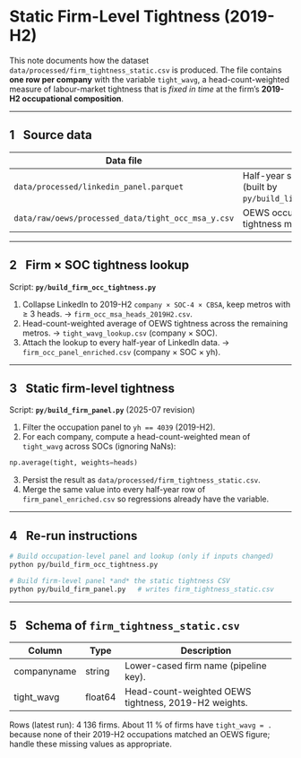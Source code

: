 # Static Firm-Level Tightness (2019-H2)

This note documents how the dataset `data/processed/firm_tightness_static.csv` is produced.  The file contains **one row per company** with the variable `tight_wavg`, a head-count-weighted measure of labour-market tightness that is *fixed in time* at the firm’s **2019-H2 occupational composition**.

--------------------------------------------------------------------
1  Source data
--------------------------------------------------------------------

| Data file | Description |
|-----------|-------------|
| `data/processed/linkedin_panel.parquet` | Half-year spells of LinkedIn workers (built by `py/build_linkedin_panel_duckdb.py`). |
| `data/raw/oews/processed_data/tight_occ_msa_y.csv` | OEWS occupation-by-CBSA tightness metric for 2019. |

--------------------------------------------------------------------
2  Firm × SOC tightness lookup
--------------------------------------------------------------------
Script: **`py/build_firm_occ_tightness.py`**

1. Collapse LinkedIn to 2019-H2 `company × SOC-4 × CBSA`, keep metros with ≥ 3 heads.  → `firm_occ_msa_heads_2019H2.csv`.
2. Head-count-weighted average of OEWS tightness across the remaining metros.  → `tight_wavg_lookup.csv` (company × SOC).
3. Attach the lookup to every half-year of LinkedIn data.  → `firm_occ_panel_enriched.csv` (company × SOC × yh).

--------------------------------------------------------------------
3  Static firm-level tightness
--------------------------------------------------------------------
Script: **`py/build_firm_panel.py`** (2025-07 revision)

1. Filter the occupation panel to `yh == 4039` (2019-H2).
2. For each company, compute a head-count-weighted mean of `tight_wavg` across SOCs (ignoring NaNs):

```python
np.average(tight, weights=heads)
```

3. Persist the result as `data/processed/firm_tightness_static.csv`.
4. Merge the same value into every half-year row of `firm_panel_enriched.csv` so regressions already have the variable.

--------------------------------------------------------------------
4  Re-run instructions
--------------------------------------------------------------------

```bash
# Build occupation-level panel and lookup (only if inputs changed)
python py/build_firm_occ_tightness.py

# Build firm-level panel *and* the static tightness CSV
python py/build_firm_panel.py   # writes firm_tightness_static.csv
```

--------------------------------------------------------------------
5  Schema of `firm_tightness_static.csv`
--------------------------------------------------------------------

| Column | Type   | Description |
|--------|--------|-------------|
| companyname | string  | Lower-cased firm name (pipeline key). |
| tight_wavg  | float64 | Head-count-weighted OEWS tightness, 2019-H2 weights. |

Rows (latest run): 4 136 firms.  About 11 % of firms have `tight_wavg = .` because none of their 2019-H2 occupations matched an OEWS figure; handle these missing values as appropriate.
